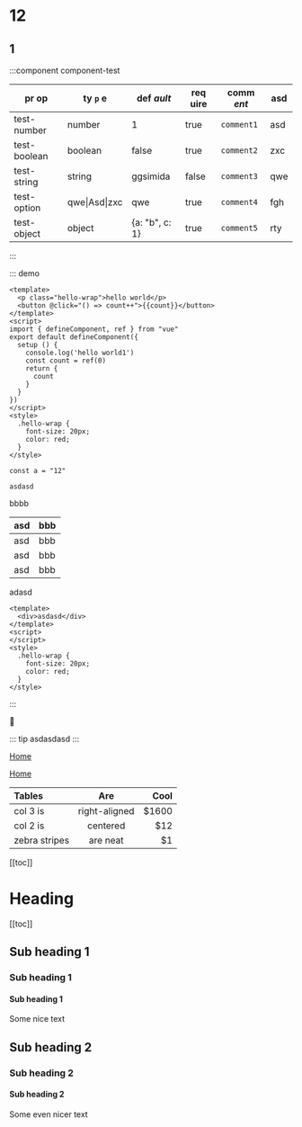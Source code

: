# 12

## 1

:::component component-test

| pr op        | ty `p` e      | def *ault*     | req __uire__ | comm _ent_ | asd |
| ------------ | ------------- | -------------- | ------------ | ---------- | --- |
| test-number  | number        | 1              | true         | `comment1` | asd |
| test-boolean | boolean       | false          | true         | `comment2` | zxc |
| test-string  | string        | ggsimida       | false        | `comment3` | qwe |
| test-option  | qwe\|Asd\|zxc | qwe            | true         | `comment4` | fgh |
| test-object  | object        | {a: "b", c: 1} | true         | `comment5` | rty |

:::

::: demo

```vue
<template>
  <p class="hello-wrap">hello world</p>
  <button @click="() => count++">{{count}}</button>
</template>
<script>
import { defineComponent, ref } from "vue"
export default defineComponent({
  setup () {
    console.log('hello world1')
    const count = ref(0)
    return {
      count
    }
  }
})
</script>
<style>
  .hello-wrap {
    font-size: 20px;
    color: red;
  }
</style>
```

<!-- description -->

```js{1}
const a = "12"
```

`asdasd`

bbbb

| asd | bbb |
| --- | --- |
| asd | bbb |
| asd | bbb |
| asd | bbb |

adasd

```vue
<template>
  <div>asdasd</div>
</template>
<script>
</script>
<style>
  .hello-wrap {
    font-size: 20px;
    color: red;
  }
</style>
```
:::

:tada:

::: tip
asdasdasd
:::

[Home](/#heading)

[Home](https://www.baidu.com)

| Tables        |      Are      |  Cool |
| :------------ | :-----------: | ----: |
| col 3 is      | right-aligned | $1600 |
| col 2 is      |   centered    |   $12 |
| zebra stripes |   are neat    |    $1 |

[[toc]]


# Heading

[[toc]]

## Sub heading 1
### Sub heading 1
#### Sub heading 1
Some nice text

## Sub heading 2
### Sub heading 2
#### Sub heading 2
Some even nicer text

